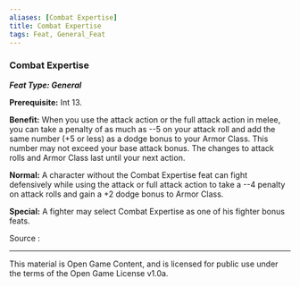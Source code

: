 ```yaml
---
aliases: [Combat Expertise]
title: Combat Expertise
tags: Feat, General_Feat
---
```

### Combat Expertise 
***Feat Type: General***

**Prerequisite:** Int 13.

**Benefit:** When you use the attack action or the full attack action in
melee, you can take a penalty of as much as --5 on your attack roll and
add the same number (+5 or less) as a dodge bonus to your Armor Class.
This number may not exceed your base attack bonus. The changes to attack
rolls and Armor Class last until your next action.

**Normal:** A character without the Combat Expertise feat can fight
defensively while using the attack or full attack action to take a --4
penalty on attack rolls and gain a +2 dodge bonus to Armor Class.

**Special:** A fighter may select Combat Expertise as one of his fighter
bonus feats.


Source :

---

This material is Open Game Content, and is licensed for public use under
the terms of the Open Game License v1.0a.
